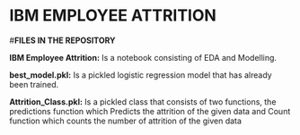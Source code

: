 # IBM EMPLOYEE ATTRITION

#**FILES IN THE REPOSITORY**

**IBM Employee Attrition:** Is a notebook consisting of EDA and Modelling.

**best_model.pkl:**  Is a pickled logistic regression model that has already been trained. 

**Attrition_Class.pkl:** Is a pickled class that consists of two functions, the predictions function which Predicts the attrition of the given data and  Count function which counts the number of attrition of the given data 
